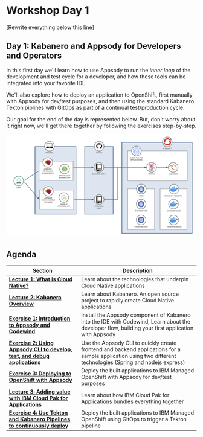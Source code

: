 # Workshop Day 1

[Rewrite everything below this line]

## Day 1: Kabanero and Appsody for Developers and Operators

In this first day we'll learn how to use Appsody to run the *inner loop* of the development and test cycle for a developer, and how these tools can be integrated into your favorite IDE.

We'll also explore how to deploy an application to OpenShift, first manually with Appsody for dev/test purposes, and then using the standard Kabanero Tekton piplines with GitOps as part of a continual test/production cycle.

Our goal for the end of the day is represented below. But, don't worry about it right now, we'll get there together by following the exercises step-by-step.

![Our end state when Day 1 is done](images/architecture.png)

## Agenda

| Section | Description |
| - | - |
| **[Lecture 1: What is Cloud Native?](https://ibm.box.com/s/3pvl4jdi3xifs1olzcl9np904zvk5ueo)** | Learn about the technologies that underpin Cloud Native applications |
| **[Lecture 2: Kabanero Overview](https://ibm.box.com/s/6jl4b7sj8xqgh7rvxtea5ykpsjyu1siz)** | Learn about Kabanero. An open source project to rapidly create Cloud Native applications |
| **[Exercise 1: Introduction to Appsody and Codewind](../exercise-1/README.md)** | Install the Appsody component of Kabanero into the IDE with Codewind, Learn about the developer flow, building your first application with Appsody |
| **[Exercise 2: Using Appsody CLI to develop, test, and debug applications](../exercise-2/README.md)** | Use the Appsody CLI to quickly create frontend and backend applications for a sample application using two different technologies (Spring and nodejs express) |
| **[Exercise 3: Deploying to OpenShift with Appsody](../exercise-3/README.md)** | Deploy the built applications to IBM Managed OpenShift with Appsody for dev/test purposes |
| **[Lecture 3: Adding value with IBM Cloud Pak for Applications](https://ibm.box.com/s/y4wh104vdos1vw5kdjwwuhebf8jgq580)** | Learn about how IBM Cloud Pak for Applications bundles everything together |
| **[Exercise 4: Use Tekton and Kabanero Pipelines to continuously deploy](../exercise-4/README.md)** | Deploy the built applications to IBM Managed OpenShift using GitOps to trigger a Tekton pipeline |
